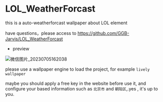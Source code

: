 # LOL_WeatherForcast
this is a auto-weatherforcast wallpaper about LOL element

have questions，please access to https://github.com/GGB-Jarvis/LOL_WeatherForcast 

- preview

![微信图片_20230705162038](D:\asus\IMAGES\屏幕截图\微信图片_20230705162038.jpg)

please use a wallpaper engine to load the project, for example `lively wallpaper`

maybe you should apply a free key in the website before use it, and configure your based information such as `北京市` and `朝阳区`,.yes , it's up to you.
